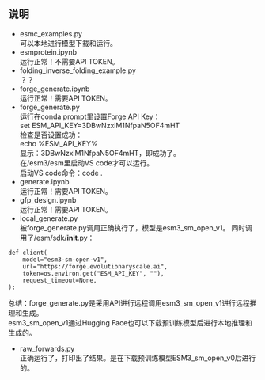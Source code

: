 ## 说明
- esmc_examples.py  
  可以本地进行模型下载和运行。  
- esmprotein.ipynb  
  运行正常！不需要API TOKEN。  
- folding_inverse_folding_example.py  
  ？？
- forge_generate.ipynb  
  运行正常！需要API TOKEN。  
- forge_generate.py  
  运行在conda prompt里设置Forge API Key：  
  set ESM_API_KEY=3DBwNzxiM1NfpaN5OF4mHT  
  检查是否设置成功：  
  echo %ESM_API_KEY%  
  显示：3DBwNzxiM1NfpaN5OF4mHT，即成功了。  
  在/esm3/esm里启动VS code才可以运行。  
  启动VS code命令：code .  
- generate.ipynb  
  运行正常！需要API TOKEN。
- gfp_design.ipynb  
  运行正常！需要API TOKEN。     
- local_generate.py  
  被forge_generate.py调用正确执行了，模型是esm3_sm_open_v1。
  同时调用了/esm/sdk/__init__.py：  
```
def client(
    model="esm3-sm-open-v1",
    url="https://forge.evolutionaryscale.ai",
    token=os.environ.get("ESM_API_KEY", ""),
    request_timeout=None,
):
```
 总结：forge_generate.py是采用API进行远程调用esm3_sm_open_v1进行远程推理和生成。  
 esm3_sm_open_v1通过Hugging Face也可以下载预训练模型后进行本地推理和生成的。  
- raw_forwards.py  
正确运行了，打印出了结果。是在下载预训练模型ESM3_sm_open_v0后进行的。
 
  
